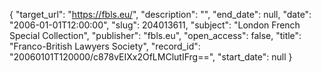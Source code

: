 {
  "target_url": "https://fbls.eu/", 
  "description": "", 
  "end_date": null, 
  "date": "2006-01-01T12:00:00", 
  "slug": 204013611, 
  "subject": "London French Special Collection", 
  "publisher": "fbls.eu", 
  "open_access": false, 
  "title": "Franco-British Lawyers Society", 
  "record_id": "20060101T120000/c878vEIXx2OfLMClutIFrg==", 
  "start_date": null
}

